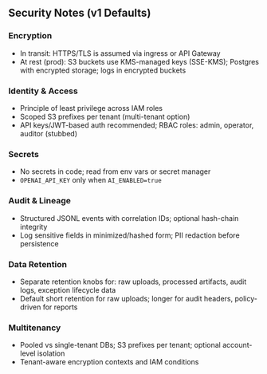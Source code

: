 ## Security Notes (v1 Defaults)

### Encryption
- In transit: HTTPS/TLS is assumed via ingress or API Gateway
- At rest (prod): S3 buckets use KMS-managed keys (SSE-KMS); Postgres with encrypted storage; logs in encrypted buckets

### Identity & Access
- Principle of least privilege across IAM roles
- Scoped S3 prefixes per tenant (multi-tenant option)
- API keys/JWT-based auth recommended; RBAC roles: admin, operator, auditor (stubbed)

### Secrets
- No secrets in code; read from env vars or secret manager
- `OPENAI_API_KEY` only when `AI_ENABLED=true`

### Audit & Lineage
- Structured JSONL events with correlation IDs; optional hash-chain integrity
- Log sensitive fields in minimized/hashed form; PII redaction before persistence

### Data Retention
- Separate retention knobs for: raw uploads, processed artifacts, audit logs, exception lifecycle data
- Default short retention for raw uploads; longer for audit headers, policy-driven for reports

### Multitenancy
- Pooled vs single-tenant DBs; S3 prefixes per tenant; optional account-level isolation
- Tenant-aware encryption contexts and IAM conditions


